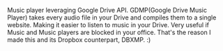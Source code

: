 Music player leveraging Google Drive API. GDMP(Google Drive Music Player) takes every audio file in your Drive and compiles them to a single website. Making it easier to listen to music in your Drive. Very useful if Music and Music players are blocked in your office. That's the reason I made this and its Dropbox counterpart, DBXMP. :)

